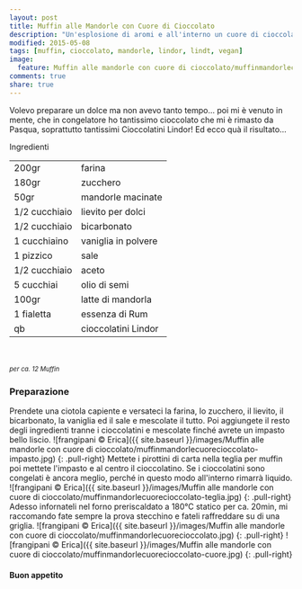 ```yaml
---
layout: post
title: Muffin alle Mandorle con Cuore di Cioccolato
description: "Un'esplosione di aromi e all'interno un cuore di cioccolato..."
modified: 2015-05-08
tags: [muffin, cioccolato, mandorle, lindor, lindt, vegan]
image:
  feature: Muffin alle mandorle con cuore di cioccolato/muffinmandorlecuorecioccolato-header.jpg
comments: true
share: true
---
```


Volevo preparare un dolce ma non avevo tanto tempo... poi mi è venuto in mente, che in congelatore ho tantissimo cioccolato che mi è rimasto da Pasqua, soprattutto tantissimi Cioccolatini Lindor! Ed ecco quà il risultato...

<div class="ingredients">
  <div class="ingredients-title">Ingredienti</div>
  <table>
    <tbody>
      <tr>
        <td>200gr</td>
        <td>farina</td>
      </tr>
      <tr>
        <td>180gr</td>
        <td>zucchero</td>
      </tr>
      <tr>
        <td>50gr</td>
        <td>mandorle macinate</td>
      </tr>
      <tr>
        <td>1/2 cucchiaio</td>
        <td>lievito per dolci</td>
      </tr>
      <tr>
        <td>1/2 cucchiaio</td>
        <td>bicarbonato</td>
      </tr>
      <tr>
      	<td>1 cucchiaino</td>
        <td>vaniglia in polvere</td>
      </tr>
      <tr>
        <td>1 pizzico</td>
        <td>sale</td>
      </tr>
      <tr>
        <td>1/2 cucchiaio</td>
        <td>aceto</td>
      </tr>
      <tr>
        <td>5 cucchiai</td>
        <td>olio di semi</td>
      </tr>
      <tr>
        <td>100gr</td>
        <td>latte di mandorla</td>
      </tr>
      <tr>
        <td>1 fialetta</td>
        <td>essenza di Rum</td>
      </tr>
      <tr>
        <td>qb</td>
        <td>cioccolatini Lindor</td>     
      </tr>
    </tbody>
  </table>
  <br></br>
  <i class="pull-right" style="font-size: 80%;">per ca. 12 Muffin</i>
</div>


<h3>
	<font color="grey">
		<i class="icon-cogs"></i>
	</font> Preparazione
</h3>

Prendete una ciotola capiente e versateci la farina, lo zucchero, il lievito, il bicarbonato, la vaniglia ed il sale e mescolate il tutto.
Poi aggiungete il resto degli ingredienti tranne i cioccolatini e mescolate finché avrete un impasto bello liscio.
![frangipani © Erica]({{ site.baseurl }}/images/Muffin alle mandorle con cuore di cioccolato/muffinmandorlecuorecioccolato-impasto.jpg)
{: .pull-right}
Mettete i pirottini di carta nella teglia per muffin poi mettete l'impasto e al centro il cioccolatino. Se i cioccolatini sono congelati è ancora meglio, perché in questo modo all'interno rimarrà liquido.
![frangipani © Erica]({{ site.baseurl }}/images/Muffin alle mandorle con cuore di cioccolato/muffinmandorlecuorecioccolato-teglia.jpg)
{: .pull-right}
Adesso infornateli nel forno preriscaldato a 180°C statico per ca. 20min, mi raccomando fate sempre la prova stecchino e fateli raffreddare su di una griglia.
![frangipani © Erica]({{ site.baseurl }}/images/Muffin alle mandorle con cuore di cioccolato/muffinmandorlecuorecioccolato.jpg)
{: .pull-right}
![frangipani © Erica]({{ site.baseurl }}/images/Muffin alle mandorle con cuore di cioccolato/muffinmandorlecuorecioccolato-cuore.jpg)
{: .pull-right}

<h4>Buon appetito
  <font color="red">
    <i class="icon-smile"></i>
  </font>
</h4>